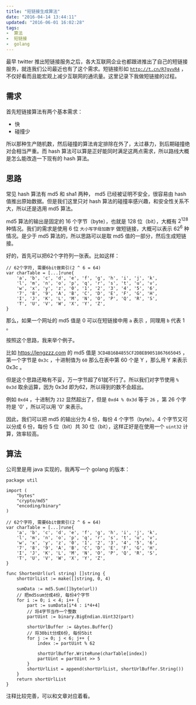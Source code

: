 ```yaml
---
title: "短链接生成算法"
date: "2016-04-14 13:44:11"
updated: "2016-06-01 16:02:28"
tags:
-  算法
-  短链接
-  golang
---
```



最早 twitter 推出短链接服务之后，各大互联网企业也都跟进推出了自己的短链接服务，就连我们公司最近也有了这个需求。短链接形如 [`http://t.cn/R7gyvR4`](http://t.cn/R7gyvR4) ，不仅好看而且能宏观上减少互联网的通讯量。这里记录下我做短链接的过程。

[](/notename/ "short url algorithm")

## 需求

首先短链接算法有两个基本需求：

- 快
- 碰撞少

所以那种生产随机数，然后碰撞的算法肯定排除在外了，太过暴力，到后期碰撞绝对会相当严重。而 hash 算法可以算是正好能同时满足这两点需求，所以路线大概是怎么能改造一下现有的 hash 算法。

## 思路

常见 hash 算法有 md5 和 sha1 两种， md5 已经被证明不安全，很容易由 hash 值推出原始数据。但是我们这里只对 hash 算法的碰撞率感兴趣，和安全性关系不大，所以还是选用 md5 算法。

md5 算法的输出是固定的 16 个字节（byte），也就是 128 位（bit），大概有 $2^{128}$ 种情况。我们的需求是使用 6 位 `大小写字母加数字` 做短链接，大概可以表示 $62^6$ 种情况。是少于 md5 算法的，所以思路可以是取 md5 值的一部分，然后生成短链接。

好的，首先可以把62个字符列一张表。比如这样：
```golang
// 62个字符, 需要6bit做索引(2 ^ 6 = 64)
var charTable = [...]rune{
	'a', 'b', 'c', 'd', 'e', 'f', 'g', 'h', 'i', 'j', 'k',
	'l', 'm', 'n', 'o', 'p', 'q', 'r', 's', 't', 'u', 'v',
	'w', 'x', 'y', 'z', '0', '1', '2', '3', '4', '5', '6',
	'7', '8', '9', 'A', 'B', 'C', 'D', 'E', 'F', 'G', 'H',
	'I', 'J', 'K', 'L', 'M', 'N', 'O', 'P', 'Q', 'R', 'S',
	'T', 'U', 'V', 'W', 'X', 'Y', 'Z',
}
```
那么，如果一个网址的 md5 值是 0 可以在短链接中用 `a` 表示 ，同理用 `b` 代表 1 。

按照这个思路，我来举个例子。

比如 https://lengzzz.com 的 md5 值是 `3CD4B16B4855CF2DBEB9051867665045` ，第一个字节是 `0x3c` ，十进制值为 `60` 那么在表中第 60 个是 Y ，那么用 Y 来表示 0x3c 。

但是这个思路还略有不妥，万一字节超了61就不行了。所以我们对字节使用 `% 0x3d` 取余运算，因为 0x3d 即为62，所以得到的数不会超出。

例如 `0xd4` ，十进制为 `212` 显然超出了，但是 `0xd4 % 0x3d` 等于 `26` ，第 26 个字符是 '0' ，所以可以用 '0' 来表示。

因此，我们可以把 md5 的输出分为 4 份，每份 4 个字节（byte）。4 个字节又可以分成 6 份，每份 5 位（bit）共 30 位（bit），这样正好是在使用一个 `uint32` 计算，效率较高。

## 算法

公司里是用 java 实现的，我再写一个 golang 的版本：

```golang
package util

import (
	"bytes"
	"crypto/md5"
	"encoding/binary"
)

// 62个字符, 需要6bit做索引(2 ^ 6 = 64)
var charTable = [...]rune{
	'a', 'b', 'c', 'd', 'e', 'f', 'g', 'h', 'i', 'j', 'k',
	'l', 'm', 'n', 'o', 'p', 'q', 'r', 's', 't', 'u', 'v',
	'w', 'x', 'y', 'z', '0', '1', '2', '3', '4', '5', '6',
	'7', '8', '9', 'A', 'B', 'C', 'D', 'E', 'F', 'G', 'H',
	'I', 'J', 'K', 'L', 'M', 'N', 'O', 'P', 'Q', 'R', 'S',
	'T', 'U', 'V', 'W', 'X', 'Y', 'Z',
}

func ShortenUrl(url string) []string {
	shortUrlList := make([]string, 0, 4)

	sumData := md5.Sum([]byte(url))
	// 把md5sum分成4份, 每份4个字节
	for i := 0; i < 4; i++ {
		part := sumData[i*4 : i*4+4]
		// 将4字节当作一个整数
		partUint := binary.BigEndian.Uint32(part)

		shortUrlBuffer := &bytes.Buffer{}
		// 将30bit分成6份, 每份5bit
		for j := 0; j < 6; j++ {
			index := partUint % 62

			shortUrlBuffer.WriteRune(charTable[index])
			partUint = partUint >> 5
		}
		shortUrlList = append(shortUrlList, shortUrlBuffer.String())
	}
	return shortUrlList
}

```

注释比较完善，可以和文章对应着看。


